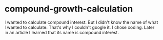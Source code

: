 # compound-growth-calculation

I wanted to calculate compound interest. 
But I didn't know the name of what I wanted to calculate. 
That's why I couldn't google it. 
I chose coding. 
Later in an article I learned that its name is compound interest.
